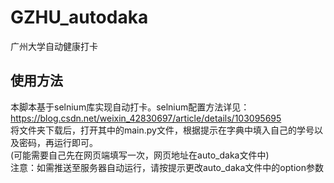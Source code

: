 # GZHU_autodaka
广州大学自动健康打卡
## 使用方法
本脚本基于selnium库实现自动打卡。selnium配置方法详见：https://blog.csdn.net/weixin_42830697/article/details/103095695  <br>
将文件夹下载后，打开其中的main.py文件，根据提示在字典中填入自己的学号以及密码，再运行即可。<br>(可能需要自己先在网页端填写一次，网页地址在auto_daka文件中)  <br>
注意：如需推送至服务器自动运行，请按提示更改auto_daka文件中的option参数
